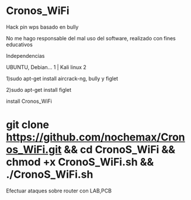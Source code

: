 # Cronos_WiFi
Hack pin wps basado en bully


No me hago responsable del mal uso del software, realizado con fines educativos 

Independencias

UBUNTU, Debian... 1 | Kali linux 2

1)sudo apt-get install aircrack-ng, bully y figlet

2)sudo apt-get install figlet

install Cronos_WiFi

# git clone https://github.com/nochemax/Cronos_WiFi.git && cd CronoS_WiFi && chmod +x CronoS_WiFi.sh && ./CronoS_WiFi.sh

Efectuar ataques sobre router con LAB,PCB

